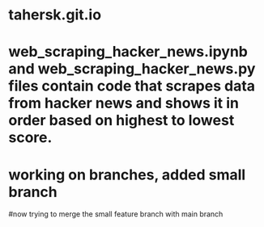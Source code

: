 # tahersk.git.io
# web_scraping_hacker_news.ipynb and web_scraping_hacker_news.py files contain code that scrapes data from hacker news and shows it in order based on highest to lowest score.
# working on branches, added small branch
#now trying to merge the small feature branch with main branch